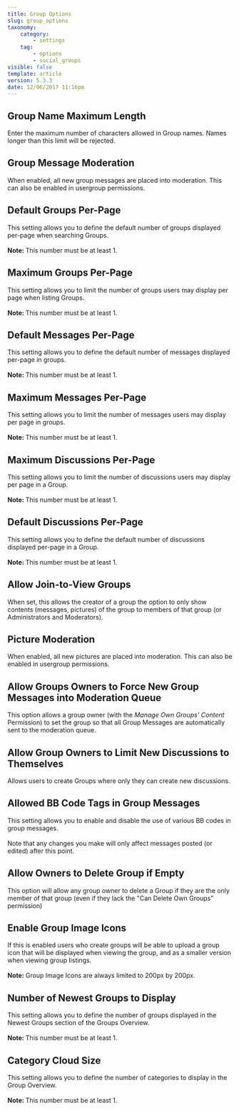 ```yaml
---
title: Group Options
slug: group_options
taxonomy:
    category:
        - settings
    tag:
        - options
        - social_groups
visible: false
template: article
version: 5.3.3
date: 12/06/2017 11:16pm
---
```


## Group Name Maximum Length
Enter the maximum number of characters allowed in Group names. Names longer than this limit will be rejected.

## Group Message Moderation
When enabled, all new group messages are placed into moderation. This can also be enabled in usergroup permissions.

## Default Groups Per-Page
This setting allows you to define the default number of groups displayed per-page when searching Groups.<br />
<br />
<b>Note: </b>This number must be at least 1.

## Maximum Groups Per-Page
This setting allows you to limit the number of groups users may display per page when listing Groups.<br />
<br />
<b>Note: </b>This number must be at least 1.

## Default Messages Per-Page
This setting allows you to define the default number of messages displayed per-page in groups.<br />
<br />
<b>Note: </b>This number must be at least 1.

## Maximum Messages Per-Page
This setting allows you to limit the number of messages users may display per page in groups.<br />
<br />
<b>Note: </b>This number must be at least 1.

## Maximum Discussions Per-Page
This setting allows you to limit the number of discussions users may display per page in a Group.<br />
<br />
<b>Note: </b>This number must be at least 1.

## Default Discussions Per-Page
This setting allows you to define the default number of discussions displayed per-page in a Group.<br />
<br />
<b>Note: </b>This number must be at least 1.

## Allow Join-to-View Groups
When set, this allows the creator of a group the option to only show contents (messages, pictures) of the group to members of that group (or Administrators and Moderators).

## Picture Moderation
When enabled, all new pictures are placed into moderation. This can also be enabled in usergroup permissions.

## Allow Groups Owners to Force New Group Messages into Moderation Queue
This option allows a group owner (with the <em>Manage Own Groups' Content</em> Permission) to set the group so that all Group Messages are automatically sent to the moderation queue.

## Allow Group Owners to Limit New Discussions to Themselves
Allows users to create Groups where only they can create new discussions.

## Allowed BB Code Tags in Group Messages
This setting allows you to enable and disable the use of various BB codes in group messages.<br />
<br />
Note that any changes you make will only affect messages posted (or edited) after this point.

## Allow Owners to Delete Group if Empty
This option will allow any group owner to delete a Group if they are the only member of that group (even if they lack the "Can Delete Own Groups" permission)

## Enable Group Image Icons
If this is enabled users who create groups will be able to upload a group icon that will be displayed when viewing the group, and as a smaller version when viewing group listings.<br />
<br />
<strong>Note: </strong>Group Image Icons are always limited to 200px by 200px.

## Number of Newest Groups to Display
This setting allows you to define the number of groups displayed in the Newest Groups section of the Groups Overview.<br />
<br />
<b>Note: </b>This number must be at least 1.

## Category Cloud Size
This setting allows you to define the number of categories to display in the Group Overview.<br />
<br />
<b>Note: </b>This number must be at least 1.



